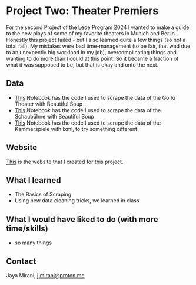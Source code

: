 
 # Project Two: Theater Premiers

For the second Project of the Lede Program 2024 I wanted to make a guide to the new plays of some of my favorite theaters in Munich and Berlin. Honestly this project failed - but 
I also learned quite a few things (so not a total fail). My mistakes were bad time-management (to be fair, that wad due to an unexpectly big workload in my job), overcomplicating things and wanting to do more than I could at this point. So it became a fraction of what it was supposed to be, but that is okay and onto the next.

## Data

* [This](https://github.com/ljmirani/theater-premieres/blob/main/Scrape_Gorki.ipynb) Notebook has the code I used to scrape the data of the Gorki Theater with Beautiful Soup
* [This](https://github.com/ljmirani/theater-premieres/blob/main/Scrape_Schaub%C3%BChne_soup.ipynb) Notebook has the code I used to scrape the data of the Schaubühne with Beautiful Soup
* [This](https://github.com/ljmirani/theater-premieres/blob/main/Scrape_Kammerspiele_lxml.ipynb) Notebook has the code I used to scrape the data of the Kammerspiele with lxml, to try something different

## Website
[This]( https://ljmirani.github.io/theater-premieres/) is the website that I created for this project.

## What I learned
* The Basics of Scraping
* Using new data cleaning tricks, we learned in class

## What I would have liked to do (with more time/skills)
* so many things


## Contact

Jaya Mirani, [j.mirani@proton.me](mailto:j.mirani@proton.me)

